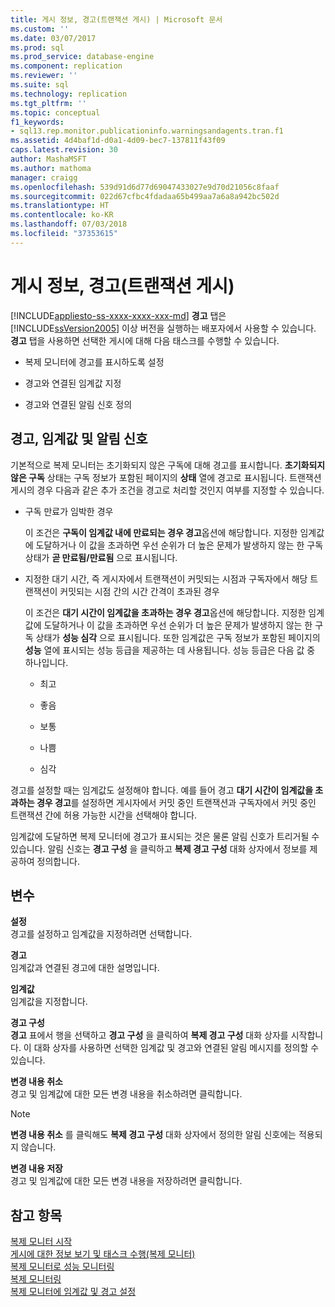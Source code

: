 ```yaml
---
title: 게시 정보, 경고(트랜잭션 게시) | Microsoft 문서
ms.custom: ''
ms.date: 03/07/2017
ms.prod: sql
ms.prod_service: database-engine
ms.component: replication
ms.reviewer: ''
ms.suite: sql
ms.technology: replication
ms.tgt_pltfrm: ''
ms.topic: conceptual
f1_keywords:
- sql13.rep.monitor.publicationinfo.warningsandagents.tran.f1
ms.assetid: 4d4baf1d-d0a1-4d09-bec7-137811f43f09
caps.latest.revision: 30
author: MashaMSFT
ms.author: mathoma
manager: craigg
ms.openlocfilehash: 539d91d6d77d69047433027e9d70d21056c8faaf
ms.sourcegitcommit: 022d67cfbc4fdadaa65b499aa7a6a8a942bc502d
ms.translationtype: HT
ms.contentlocale: ko-KR
ms.lasthandoff: 07/03/2018
ms.locfileid: "37353615"
---
```

# <a name="publication-information-warnings-transactional-publication"></a>게시 정보, 경고(트랜잭션 게시)
[!INCLUDE[appliesto-ss-xxxx-xxxx-xxx-md](../../includes/appliesto-ss-xxxx-xxxx-xxx-md.md)]
  **경고** 탭은 [!INCLUDE[ssVersion2005](../../includes/ssversion2005-md.md)] 이상 버전을 실행하는 배포자에서 사용할 수 있습니다. **경고** 탭을 사용하면 선택한 게시에 대해 다음 태스크를 수행할 수 있습니다.  
  
-   복제 모니터에 경고를 표시하도록 설정  
  
-   경고와 연결된 임계값 지정  
  
-   경고와 연결된 알림 신호 정의  
  
## <a name="warnings-thresholds-and-alerts"></a>경고, 임계값 및 알림 신호  
 기본적으로 복제 모니터는 초기화되지 않은 구독에 대해 경고를 표시합니다. **초기화되지 않은 구독** 상태는 구독 정보가 포함된 페이지의 **상태** 열에 경고로 표시됩니다. 트랜잭션 게시의 경우 다음과 같은 추가 조건을 경고로 처리할 것인지 여부를 지정할 수 있습니다.  
  
-   구독 만료가 임박한 경우  
  
     이 조건은 **구독이 임계값 내에 만료되는 경우 경고**옵션에 해당합니다. 지정한 임계값에 도달하거나 이 값을 초과하면 우선 순위가 더 높은 문제가 발생하지 않는 한 구독 상태가 **곧 만료됨/만료됨** 으로 표시됩니다.  
  
-   지정한 대기 시간, 즉 게시자에서 트랜잭션이 커밋되는 시점과 구독자에서 해당 트랜잭션이 커밋되는 시점 간의 시간 간격이 초과된 경우  
  
     이 조건은 **대기 시간이 임계값을 초과하는 경우 경고**옵션에 해당합니다. 지정한 임계값에 도달하거나 이 값을 초과하면 우선 순위가 더 높은 문제가 발생하지 않는 한 구독 상태가 **성능 심각** 으로 표시됩니다. 또한 임계값은 구독 정보가 포함된 페이지의 **성능** 열에 표시되는 성능 등급을 제공하는 데 사용됩니다. 성능 등급은 다음 값 중 하나입니다.  
  
    -   최고  
  
    -   좋음  
  
    -   보통  
  
    -   나쁨  
  
    -   심각  
  
 경고를 설정할 때는 임계값도 설정해야 합니다. 예를 들어 경고 **대기 시간이 임계값을 초과하는 경우 경고**를 설정하면 게시자에서 커밋 중인 트랜잭션과 구독자에서 커밋 중인 트랜잭션 간에 허용 가능한 시간을 선택해야 합니다.  
  
 임계값에 도달하면 복제 모니터에 경고가 표시되는 것은 물론 알림 신호가 트리거될 수 있습니다. 알림 신호는 **경고 구성** 을 클릭하고 **복제 경고 구성** 대화 상자에서 정보를 제공하여 정의합니다.  
  
## <a name="options"></a>변수  
 **설정**  
 경고를 설정하고 임계값을 지정하려면 선택합니다.  
  
 **경고**  
 임계값과 연결된 경고에 대한 설명입니다.  
  
 **임계값**  
 임계값을 지정합니다.  
  
 **경고 구성**  
 **경고** 표에서 행을 선택하고 **경고 구성** 을 클릭하여 **복제 경고 구성** 대화 상자를 시작합니다. 이 대화 상자를 사용하면 선택한 임계값 및 경고와 연결된 알림 메시지를 정의할 수 있습니다.  
  
 **변경 내용 취소**  
 경고 및 임계값에 대한 모든 변경 내용을 취소하려면 클릭합니다.  
  
> [!NOTE]  
>  **변경 내용 취소** 를 클릭해도 **복제 경고 구성** 대화 상자에서 정의한 알림 신호에는 적용되지 않습니다.  
  
 **변경 내용 저장**  
 경고 및 임계값에 대한 모든 변경 내용을 저장하려면 클릭합니다.  
  
## <a name="see-also"></a>참고 항목  
 [복제 모니터 시작](../../relational-databases/replication/monitor/start-the-replication-monitor.md)   
 [게시에 대한 정보 보기 및 태스크 수행&#40;복제 모니터&#41;](../../relational-databases/replication/monitor/view-information-and-perform-tasks-for-a-publication-replication-monitor.md)   
 [복제 모니터로 성능 모니터링](../../relational-databases/replication/monitor/monitor-performance-with-replication-monitor.md)   
 [복제 모니터링](../../relational-databases/replication/monitor/monitoring-replication-overview.md)   
 [복제 모니터에 임계값 및 경고 설정](../../relational-databases/replication/monitor/set-thresholds-and-warnings-in-replication-monitor.md)  
  
  
